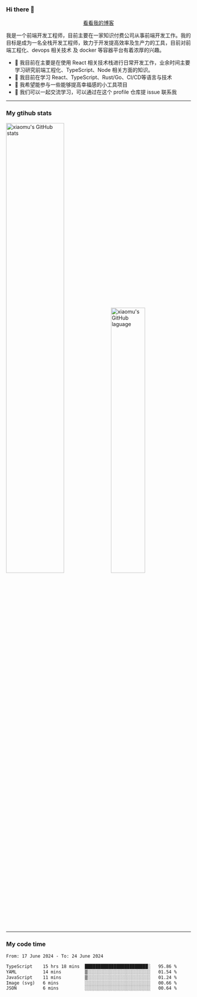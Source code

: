 ### Hi there 👋

<p align="center">
  <a href="https://blog.realjacket.fun">看看我的博客</a>
</p>

我是一个前端开发工程师，目前主要在一家知识付费公司从事前端开发工作。我的目标是成为一名全栈开发工程师，致力于开发提高效率及生产力的工具，目前对前端工程化、devops 相关技术 及 docker 等容器平台有着浓厚的兴趣。

- 🔭 我目前在主要是在使用 React 相关技术栈进行日常开发工作，业余时间主要学习研究前端工程化、TypeScript、Node 相关方面的知识。
- 🌱 我目前在学习 React、TypeScript、Rust/Go、CI/CD等语言与技术
- 👯 我希望能参与一些能够提高幸福感的小工具项目
- 💬 我们可以一起交流学习，可以通过在这个 profile 仓库提 issue 联系我

***

### My gtihub stats

<a><img src="https://github-readme-stats-git-masterrstaa-rickstaa.vercel.app/api?username=real-jacket&&show_icons=true" title="xiaomu's GitHub stats" alt="xiaomu's GitHub stats" style="width:56%;"/></a>
<a><img src="https://github-readme-stats-git-masterrstaa-rickstaa.vercel.app/api/top-langs/?username=real-jacket&layout=compact" title="xiaomu's GitHub laguage" alt="xiaomu's GitHub laguage" style="width:43%;"/><a/>

***

### My code time

<!--START_SECTION:waka-->

```txt
From: 17 June 2024 - To: 24 June 2024

TypeScript    15 hrs 18 mins  ████████████████████████░   95.86 %
YAML          14 mins         ▒░░░░░░░░░░░░░░░░░░░░░░░░   01.54 %
JavaScript    11 mins         ▒░░░░░░░░░░░░░░░░░░░░░░░░   01.24 %
Image (svg)   6 mins          ░░░░░░░░░░░░░░░░░░░░░░░░░   00.66 %
JSON          6 mins          ░░░░░░░░░░░░░░░░░░░░░░░░░   00.64 %
```

<!--END_SECTION:waka-->
